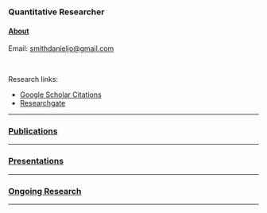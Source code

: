 ### Quantitative Researcher

#### [About](smithdj.github.io/about.md)

Email: [smithdanieljo@gmail.com](mailto:smithdanieljo@gmail.com)

<br />

Research links:
  * [Google Scholar Citations](https://scholar.google.com/citations?user=d8PodEsAAAAJ&hl=en "Google Scholar Citations")
  * [Researchgate](https://www.researchgate.net/profile/Daniel_Smith45 "Researchgate")
 
---

### [Publications](https://smithdj.github.io/publications "Link to publications")
    
---

### [Presentations](https://smithdj.github.io/presentations "Link to presentations")

---

### [Ongoing Research](https://smithdj.github.io/ongoinganunpub "Link to ongoing research")
---
